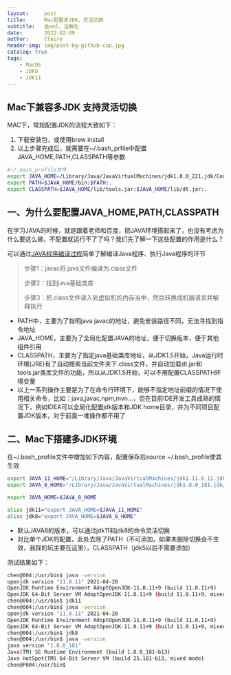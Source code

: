```yaml
---
layout:     post
title:      Mac配置多JDK，灵活切换
subtitle:   去xml、注解化
date:       2022-02-09
author:     Claire
header-img: img/post-bg-github-cup.jpg
catalog: true
tags:
    - MacOS
    - JDK8
    - JDK11
---
```


## Mac下兼容多JDK 支持灵活切换

MAC下，常规配置JDK的流程大致如下：

1. 下载安装包，或使用brew install
2. 以上步骤完成后，就需要在~/.bash_prfile中配置JAVA_HOME,PATH,CLASSPATH等参数

```bash
#~/.bash_profile文件
export JAVA_HOME=/Library/Java/JavaVirtualMachines/jdk1.8.0_221.jdk/Contents/Home
export PATH=$JAVA_HOME/bin:$PATH:.
export CLASSPATH=$JAVA_HOME/lib/tools.jar:$JAVA_HOME/lib/dt.jar:.
```

## 一、为什么要配置JAVA_HOME,PATH,CLASSPATH

在学习JAVA的时候，就是跟着老师和百度，把JAVA环境搭起来了，也没有考虑为什么要这么做，不配置就运行不了了吗？我们先了解一下这些配置的作用是什么？

可以通过[JAVA程序编译过程]()简单了解编译Java程序、执行Java程序的环节

> 步骤1：javac将.java文件编译为.class文件
> 
> 步骤2：找到java基础类库
> 
> 步骤3：把.class文件读入到虚拟机的内存当中，然后转换成机器语言并解释执行

- PATH中，主要为了指明java javac的地址，避免安装路径不同，无法寻找到指令地址
- JAVA_HOME，主要为了全局化配置JAVA的地址，便于切换版本，便于其他组件引用
- CLASSPATH，主要为了指定java基础类库地址，从JDK1.5开始，Java运行时环境(JRE)有了自动搜索当前文件夹下.class文件，并自动加载dt.jar和tools.jar类库文件的功能，所以从JDK1.5开始，可以不用配置CLASSPATH环境变量
- 以上一系列操作主要是为了在命令行环境下，能够不指定地址前缀的情况下使用相关命令，比如：java,javac,npm,mvn...，但在目前IDE开发工具成熟的情况下，例如IDEA可以全局化配置jdk版本和JDK home目录，并为不同项目配置JDK版本，对于前面一堆操作都不用了


## 二、Mac下搭建多JDK环境

在~/.bash_profile文件中增加如下内容，配置保存后source ~/.bash_profile使其生效

```bash
export JAVA_11_HOME="/Library/Java/JavaVirtualMachines/jdk1.11.0_11.jdk/Contents/Home"
export JAVA_8_HOME="/Library/Java/JavaVirtualMachines/jdk1.8.0_181.jdk/Contents/Home"

export JAVA_HOME=$JAVA_8_HOME

alias jdk11="export JAVA_HOME=$JAVA_11_HOME"
alias jdk8="export JAVA_HOME=$JAVA_8_HOME"
```

- 默认JAVA8的版本，可以通过jdk11和jdk8的命令灵活切换
- 对比单个JDK的配置，此处去除了PATH（不可添加，如果未删除切换会不生效，我踩的坑主要在这里），CLASSPATH（jdk5以后不需要添加）

测试结果如下：
```bash
chen@004:/usr/bin$ java -version
openjdk version "11.0.11" 2021-04-20
OpenJDK Runtime Environment AdoptOpenJDK-11.0.11+9 (build 11.0.11+9)
OpenJDK 64-Bit Server VM AdoptOpenJDK-11.0.11+9 (build 11.0.11+9, mixed mode)
chen@004:/usr/bin$ jdk11
chen@004:/usr/bin$ java -version
openjdk version "11.0.11" 2021-04-20
OpenJDK Runtime Environment AdoptOpenJDK-11.0.11+9 (build 11.0.11+9)
OpenJDK 64-Bit Server VM AdoptOpenJDK-11.0.11+9 (build 11.0.11+9, mixed mode)
chen@004:/usr/bin$ jdk8
chen@004:/usr/bin$ java -version
java version "1.8.0_181"
Java(TM) SE Runtime Environment (build 1.8.0_181-b13)
Java HotSpot(TM) 64-Bit Server VM (build 25.181-b13, mixed mode)
chen@P004:/usr/bin$ 
```
